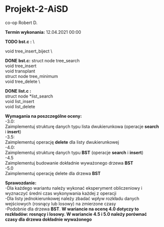 # Projekt-2-AiSD
co-op Robert D.

**Termin wykonania:** 12.04.2021 00:00

**TODO bst.c :** \

void tree_insert_biject \

**DONE bst.c:**
struct node tree_search \
void tree_insert \
void transplant \
struct node tree_minimum \
void tree_delete \

**DONE list.c :**\
struct node *list_search \
void list_insert \
void list_delete

**Wymagania na poszczególne oceny:**\
-3.0: \
Zaimplementuj strukturę danych typu lista dwukierunkowa (operacje **search** i **insert**) \
-3.5: \
Zaimplementuj operację **delete** dla listy dwukierunkowej\
-4.0: \
Zaimplementuj strukturę danych typu **BST** (operacje **search** i **insert**) \
-4.5\
Zaimplementuj budowanie dokładnie wyważonego drzewa **BST** \
-5.0 \
Zaimplementuj operację delete dla drzewa **BST**

**Sprawozdanie:** \
-Dla każdego wariantu należy wykonać eksperyment obliczeniowy i wyznaczyć średni czas wykonywania każdej z operacji \
-Dla listy jednokierunkowej należy zbadać wpływ rozkładu danych wejściowych (rosnący lub losowy) na zmierzone czasy \
-Podobnie dla drzewa **BST**. **W wariancie na ocenę 4.0 dotyczy to rozkładów: rosnący i losowy. W wariancie 4.5 i 5.0 
należy porównać czasy dla drzewa dokładnie wyważonego** 





